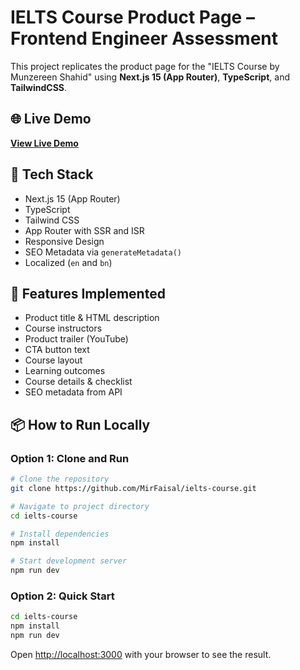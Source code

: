 # IELTS Course Product Page – Frontend Engineer Assessment

This project replicates the product page for the "IELTS Course by Munzereen Shahid" using **Next.js 15 (App
Router)**, **TypeScript**, and **TailwindCSS**.

## 🌐 Live Demo

**[View Live Demo](https://ielts-course-alpha.vercel.app/en)**

## 🧩 Tech Stack

- Next.js 15 (App Router)
- TypeScript
- Tailwind CSS
- App Router with SSR and ISR
- Responsive Design
- SEO Metadata via `generateMetadata()`
- Localized (`en` and `bn`)

## 🚀 Features Implemented

- Product title & HTML description
- Course instructors
- Product trailer (YouTube)
- CTA button text
- Course layout
- Learning outcomes
- Course details & checklist
- SEO metadata from API

## 📦 How to Run Locally

### Option 1: Clone and Run
```bash
# Clone the repository
git clone https://github.com/MirFaisal/ielts-course.git

# Navigate to project directory
cd ielts-course

# Install dependencies
npm install

# Start development server
npm run dev
```

### Option 2: Quick Start
```bash
cd ielts-course
npm install
npm run dev
```

Open [http://localhost:3000](http://localhost:3000) with your browser to see the result.
